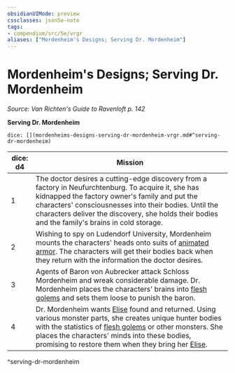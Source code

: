```yaml
---
obsidianUIMode: preview
cssclasses: json5e-note
tags:
- compendium/src/5e/vrgr
aliases: ["Mordenheim's Designs; Serving Dr. Mordenheim"]
---
```

# Mordenheim's Designs; Serving Dr. Mordenheim
*Source: Van Richten's Guide to Ravenloft p. 142* 

**Serving Dr. Mordenheim**

`dice: [](mordenheims-designs-serving-dr-mordenheim-vrgr.md#^serving-dr-mordenheim)`

| dice: d4 | Mission |
|----------|---------|
| 1 | The doctor desires a cutting-edge discovery from a factory in Neufurchtenburg. To acquire it, she has kidnapped the factory owner's family and put the characters' consciousnesses into their bodies. Until the characters deliver the discovery, she holds their bodies and the family's brains in cold storage. |
| 2 | Wishing to spy on Ludendorf University, Mordenheim mounts the characters' heads onto suits of [animated armor](/Systems/5e/bestiary/construct/animated-armor.md). The characters will get their bodies back when they return with the information the doctor desires. |
| 3 | Agents of Baron von Aubrecker attack Schloss Mordenheim and wreak considerable damage. Dr. Mordenheim places the characters' brains into [flesh golems](/Systems/5e/bestiary/construct/flesh-golem.md) and sets them loose to punish the baron. |
| 4 | Dr. Mordenheim wants [Elise](/Systems/5e/bestiary/npc/elise-vrgr.md) found and returned. Using various monster parts, she creates unique hunter bodies with the statistics of [flesh golems](/Systems/5e/bestiary/construct/flesh-golem.md) or   other monsters. She places the characters' minds into these bodies, promising to restore them when they bring her [Elise](/Systems/5e/bestiary/npc/elise-vrgr.md). |
^serving-dr-mordenheim
